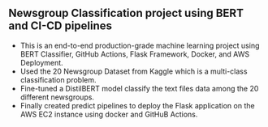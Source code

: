 ## Newsgroup Classification project using BERT and CI-CD pipelines

- This is an end-to-end production-grade machine learning project using BERT Classifier, GitHub Actions, Flask Framework, Docker, and AWS Deployment. 
- Used the 20 Newsgroup Dataset from Kaggle which is a multi-class classification problem. 
- Fine-tuned a DistilBERT model classify the text files data among the 20 different newsgroups.
- Finally created predict pipelines to deploy the Flask application on the AWS EC2 instance using docker and GitHuB Actions.